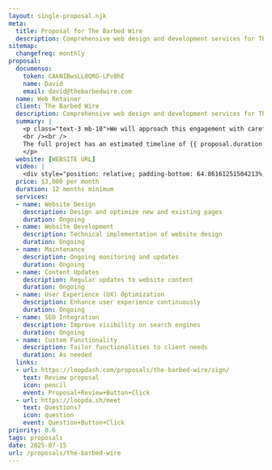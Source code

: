 ```yaml
---
layout: single-proposal.njk
meta:
  title: Proposal for The Barbed Wire
  description: Comprehensive web design and development services for The Barbed Wire.
sitemap:
  changefreq: monthly
proposal:
  documenso:
    token: CAkNIBwsLL0QRG-LPv8hE
    name: David
    email: david@thebarbedwire.com
  name: Web Retainer
  client: The Barbed Wire
  description: Comprehensive web design and development services for The Barbed Wire.
  summary: |
    <p class="text-3 mb-10">We will approach this engagement with careful consideration and thoughtful execution, ensuring that every phase of the process is handled with precision and purpose. By following a structured timeline with clearly defined milestones, we will ensure progress remains aligned with your vision. The investment for this work can be found in <a href="{{ proposal.links[0].url }}" target="_blank" class="link plausible-event-name=Proposal+Sign+Link+Click">your proposal</a>.
    <br /><br />
    The full project has an estimated timeline of {{ proposal.duration }} to deliver an effective outcome. Please feel free to read more <a href="/about" target="_blank" class="link plausible-event-name=Proposal+About+Link+Click">about us</a> or refer to our <a href="/faq" target="_blank" class="link plausible-event-name=Proposal+FAQ+Link+Click">commonly asked questions</a>.
    </p>
  website: [WEBSITE URL]
  video: |
    <div style="position: relative; padding-bottom: 64.86161251504213%; height: 0;"><iframe src="https://www.loom.com/embed/0634968e2bc04b8f989a2f8fbf151d67?sid=1d7c2f95-62b6-4ade-802c-5262e4aaf0e3" frameborder="0" webkitallowfullscreen mozallowfullscreen allowfullscreen style="position: absolute; top: 0; left: 0; width: 100%; height: 100%;"></iframe></div>
  price: $3,000 per month
  duration: 12 months minimum
  services:
  - name: Website Design
    description: Design and optimize new and existing pages
    duration: Ongoing
  - name: Website Development
    description: Technical implementation of website design
    duration: Ongoing
  - name: Maintenance
    description: Ongoing monitoring and updates
    duration: Ongoing
  - name: Content Updates
    description: Regular updates to website content
    duration: Ongoing
  - name: User Experience (UX) Optimization
    description: Enhance user experience continuously
    duration: Ongoing
  - name: SEO Integration
    description: Improve visibility on search engines
    duration: Ongoing
  - name: Custom Functionality
    description: Tailor functionalities to client needs
    duration: As needed
  links: 
  - url: https://loopdash.com/proposals/the-barbed-wire/sign/
    text: Review proposal
    icon: pencil
    event: Proposal+Review+Button+Click
  - url: https://loopda.sh/meet
    text: Questions?
    icon: question
    event: Question+Button+Click
priority: 0.6
tags: proposals
date: 2025-07-15
url: /proposals/the-barbed-wire
---
```

